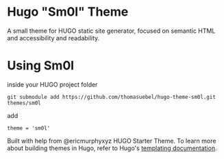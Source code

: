 # Hugo "Sm0l" Theme

A small theme for HUGO static site generator, 
focused on semantic HTML and accessibility and readability.

# Using Sm0l

inside your HUGO project folder

```
git submodule add https://github.com/thomasuebel/hugo-theme-sm0l.git themes/sm0l
```

add 

```
theme = 'sm0l'
```

Built with help from @ericmurphyxyz HUGO Starter Theme. 
To learn more about building themes in Hugo, refer to Hugo's [templating documentation](https://gohugo.io/templates/).
